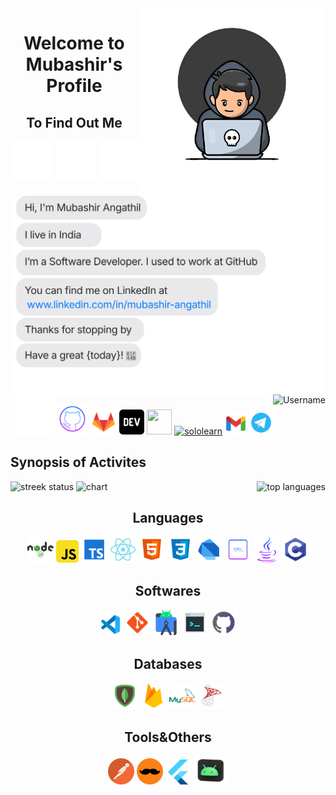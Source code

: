 <!--Section 1  -->
<img src='./Assets/hacker-thinking-about-code.gif' width='300' align='right' alt='coding..>'/> 
<!-- <img src='./Assets/happy-hacker.gif' width='400' align='right' alt='Hacker Image'/> -->
<h1 align='center'> Welcome to Mubashir's Profile</h1>
<img src="https://github.com/MubashirAngathil/typing-intro/blob/main/chat.svg" width="500"  align='left' alt='chating animation'> 
 <img src='https://komarev.com/ghpvc/?username=MubashirAngathil'  align='right' alt='Username'/>

<!--Section 2  -->
<h2 align='center'>To Find Out Me</h2>
<p align='right'>
  <a href='https://www.linkedin.com/in/mubashir-angathil/' target="_blank"><img src='/Assets/animation/linkedin.gif' width='64px' height='64px' alt='linkedIn'/></a>
  <a href='https://www.instagram.com/___a___m__r___/' target='_blank'><img src='/Assets/animation/instagram.gif' width='64px' height='64px' alt='instagram'/></a>
  <a href='https://twitter.com/mubzyr_ashraf' target='_blank'><img src='/Assets/animation/twitter.gif' width='64px' height='64px' alt='twitter'/></a>
  <img src='/Assets/animation/whatsapp (1).gif' width='64px' height='64px' alt='whatsapp'/>
  <a href='https://github.com/MubashirAngathil' target='_blank'><img src='/Assets/normal/icons8-github-64.png' width='50px' height='50px' alt='github pic'/></a>
  <a href='https://gitlab.com/MubashirAngathil' target='_blank'><img src='/Assets/normal/icons8-gitlab-48.png' width='42px' height='40=px' alt='gitlab'/></a>
  <a href='https://dev.to/mubashirangathil' target='_blank'><img src='/Assets/3d/dev.png' width='40px' height='40px' alt='dev'/></a>
 <a href="https://www.hackerrank.com/mubashirangathi1"><img src="https://cdn.worldvectorlogo.com/logos/hackerrank.svg" width="40px" height="40px" /></a>
 <a href="https://www.sololearn.com/profile/27634756"><img src='https://cdn.worldvectorlogo.com/logos/sololearn-2.svg' width='32px' height='35px' alt='sololearn'/></a>
  <a href='mailto: mubashirangathil5142@gmail.com'> <img src='/Assets/normal/icons8-gmail-48.png' width='35px' height='35px' alt='gmail'/></a>
  <a href='https://t.me/mubashir_angathil'><img src='/Assets/normal/icons8-telegram-app-48.png' width='38px' height='38px' alt='telegram'/></a>
 </p> 

<!-- section 3  -->
 <h2>Synopsis of Activites</h2> 
<img width='1000' height='160'  src="https://github-readme-streak-stats.herokuapp.com?user=MubashirAngathil&count_private=true&show_icons=true&theme=dark&date_format=M%20j%5B%2C%20Y%5D&background=000000&stroke=045E61&ring=18CABF&fire=07DDD6&currStreakNum=FFFFFF&currStreakLabel=00DDD5&border=FFFFF&dates=0CAB31&hide_border=true" alt='streek status'>

<a href='https://github.com/MubashirAngathil'>
<img align='right' width'360' alt='top languages' src="https://github-readme-stats.vercel.app/api/top-langs/?username=MubashirAngathil&langs_count=8&count_private=false&layout=compact&theme=vision-friendly-dark&hide_border=true&bg_color=0D1117"/></a>

<img width='430' src="https://github-readme-stats.vercel.app/api?username=MubashirAngathil&show_icons=true&theme=chartreuse-dark&background=000000&hide_border=true&count_private=true" alt='chart'>

<!--Section 4 -->
<h2 align='center'>Languages</h2>
<p align='center'>
  <img src='/Assets/3d/nodejs.png' width='42px' height='42px' alt='nodejs'/>
  <img src='/Assets/3d/javascript.png' width='36px' height='36px' alt='javascript'/>
  <img src='/Assets/normal/icons8-typescript-48.png' width='42px' height='42px' alt='typescript'/>
  <img src='/Assets/normal/icons8-react-native-48.png' width='42px' height='42px' alt='react'/>
  <img src='/Assets/normal/icons8-html-5-48.png' width='42px' height='42px' alt='html'/>
  <img src='/Assets/normal/icons8-css3-48.png' width='42px' height='42px' alt='css3'/>
  <img src='/Assets/normal/icons8-dart-48.png' width='42px' height='42px' alt='dart'/>
  <img src='/Assets/normal/icons8-xml-64.png' width='42px' height='42px' alt='xml'/>
  <img src='/Assets/normal/icons8-java-64.png' width='42px' height='42px' alt='java programming'/>
  <img src='/Assets/normal/icons8-c-programming-48.png' width='42px' height='42px' alt='C programming'/>
</p>

<!--Section 5 -->
<h2 align='center'>Softwares</h2>
<p align='center'>
  <img src='/Assets/normal/icons8-visual-studio-code-2019-48.png' width='36px' height='36px' alt='vscode'/>
  <img src='/Assets/normal/icons8-git-48.png' width='42px' height='42px' alt='Git'/>
  <img src='/Assets/normal/icons8-android-studio-48.png' width='42px' height='42px' alt='android studio'/>
  <img src='/Assets/normal/icons8-console-48.png' width='42px' height='42px' alt='terminal'/>
  <img src='/Assets/normal/icons8-github-48.png' width='42px' height='42px' alt='Github'/>
</p>
<!--Section 6 -->

<!--Section 7 -->
<h2 align='center'>Databases</h2>
<p align='center'>
  <img src='/Assets/normal/icons8-mongodb-48.png' width='42px' height='42px' alt='mongodb'/>
  <img src='/Assets/normal/icons8-firebase-48.png' width='42px' height='42px' alt='firebase'/>
  <img src='/Assets/normal/icons8-mysql-logo-48.png' width='42px' height='42px' alt='mysql'/>
  <img src='/Assets/3d/icons8-microsoft-sql-server-96.png' width='42px' height='42px' alt='MSQL'/>
</p>
<!--Section 8 -->
<h2 align='center'>Tools&Others</h2>
<p align='center'>
  <img src='/Assets/normal/postman.png' width='42px' height='42px' alt='postman'/>
  <img src='/Assets/normal/icons8-handlebar-mustache-60.png' width='42px' height='42px' alt='handlebar'/>
  <img src='/Assets/normal/flutter.png' width='40px' height='40px' alt='flutter'/>
  <img src='/Assets/3d/android-logo.png' width='56px' height='46px' alt='Android'/>
</p>
